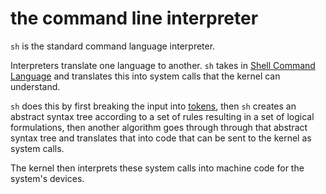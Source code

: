 # the command line interpreter

`sh` is the standard command language interpreter. 

Interpreters translate one language to another. `sh` takes in [Shell Command Language][s] and translates this into system calls that the kernel can understand. 

`sh` does this by first breaking the input into [tokens][t], then `sh` creates an abstract syntax tree according to a set of rules resulting in a set of logical formulations, then another algorithm goes through through that abstract syntax tree and translates that into code that can be sent to the kernel as system calls. 

The kernel then interprets these system calls into machine code for the system's devices. 

[t]:(https://pubs.opengroup.org/onlinepubs/009604499/utilities/xcu_chap02.html#tag_02_03)  
[s]:(https://pubs.opengroup.org/onlinepubs/009604499/utilities/xcu_chap02.html)


